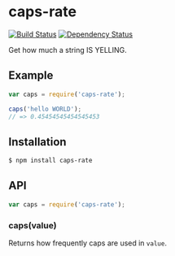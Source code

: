 # caps-rate

[![Build Status](https://travis-ci.org/nwitch/caps-rate.svg?branch=master)](https://travis-ci.org/nwitch/caps-rate)
[![Dependency Status](https://gemnasium.com/nwitch/caps-rate.svg)](https://gemnasium.com/nwitch/caps-rate)

Get how much a string IS YELLING.

## Example

``` javascript
var caps = require('caps-rate');

caps('hello WORLD');
// => 0.45454545454545453
```

## Installation

``` bash
$ npm install caps-rate
```

## API

``` javascript
var caps = require('caps-rate');
```

### caps(value)

Returns how frequently caps are used in `value`.